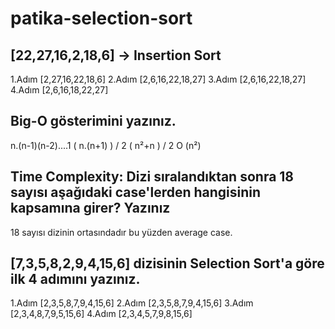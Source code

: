 # patika-selection-sort

## [22,27,16,2,18,6] -> Insertion Sort

1.Adım [2,27,16,22,18,6]
2.Adım [2,6,16,22,18,27]
3.Adım [2,6,16,22,18,27]
4.Adım [2,6,16,18,22,27]

## Big-O gösterimini yazınız.

n.(n-1)(n-2)....1
( n.(n+1) ) / 2
( n²+n ) / 2
O (n²)

## Time Complexity: Dizi sıralandıktan sonra 18 sayısı aşağıdaki case'lerden hangisinin kapsamına girer? Yazınız

18 sayısı dizinin ortasındadır bu yüzden average case.

## [7,3,5,8,2,9,4,15,6] dizisinin Selection Sort'a göre ilk 4 adımını yazınız.

1.Adım [2,3,5,8,7,9,4,15,6]
2.Adım [2,3,5,8,7,9,4,15,6]
3.Adım [2,3,4,8,7,9,5,15,6]
4.Adım [2,3,4,5,7,9,8,15,6]

